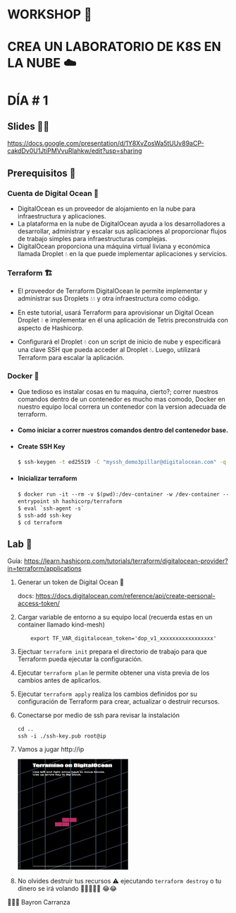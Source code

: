 # WORKSHOP 🤖
# CREA UN LABORATORIO DE K8S EN LA NUBE ☁️
# DÍA # 1

## Slides 👨‍🏫
https://docs.google.com/presentation/d/1Y8XvZosWa5tUUv89aCP-cakdDv0U1JtiPMVvuRlahkw/edit?usp=sharing    

## Prerequisitos 🤔

### Cuenta de Digital Ocean 🌊
- DigitalOcean es un proveedor de alojamiento en la nube para infraestructura y 
aplicaciones. 
- La plataforma en la nube de DigitalOcean ayuda a los desarrolladores 
a desarrollar, administrar y escalar sus aplicaciones al proporcionar flujos de trabajo 
simples para infraestructuras complejas. 
- DigitalOcean proporciona una máquina virtual 
liviana y económica llamada Droplet 💧 en la que puede implementar aplicaciones y servicios. 

### Terraform 🏗️
- El proveedor de Terraform DigitalOcean le permite implementar y administrar sus Droplets 💧💧
y otra infraestructura como código.

- En este tutorial, usará Terraform para aprovisionar un Digital Ocean Droplet 💧 e implementar 
en él una aplicación de Tetris preconstruida con aspecto de Hashicorp. 

- Configurará el Droplet 💧 con un script de inicio de nube y especificará una clave SSH que pueda 
acceder al Droplet 💧. Luego, utilizará Terraform para escalar la aplicación.

### Docker 🐳
- Que tedioso es instalar cosas en tu maquina, cierto?; correr nuestros comandos dentro de un contenedor 
es mucho mas comodo, Docker en nuestro equipo local correra un contenedor con la version adecuada
de terraform. 

- #### Como iniciar a correr nuestros comandos dentro del contenedor base.
- #### Create SSH Key

    ```bash
    $ ssh-keygen -t ed25519 -C "myssh_demo3pillar@digitalocean.com" -q -N '' -f ssh-key
    ```

- #### Inicializar terraform
    ```
    $ docker run -it --rm -v $(pwd):/dev-container -w /dev-container --entrypoint sh hashicorp/terraform
    $ eval `ssh-agent -s`
    $ ssh-add ssh-key
    $ cd terraform
    ```

## Lab 🧪
Guía:
https://learn.hashicorp.com/tutorials/terraform/digitalocean-provider?in=terraform/applications

1. Generar un token de Digital Ocean 🔑
    
    docs: https://docs.digitalocean.com/reference/api/create-personal-access-token/
  
2. Cargar variable de entorno a su equipo local (recuerda estas en un container llamado kind-mesh) 
    ```
        export TF_VAR_digitalocean_token='dop_v1_xxxxxxxxxxxxxxxxx'
    ``` 
3. Ejectuar `terraform init` prepara el directorio de trabajo para que Terraform pueda ejecutar la configuración.
4. Ejecutar `terraform plan` le permite obtener una vista previa de los cambios antes de aplicarlos.
5. Ejecutar `terraform apply` realiza los cambios definidos por su configuración de Terraform para crear, actualizar o destruir recursos.

6. Conectarse por medio de ssh para revisar la instalación
   ```
   cd ..
   ssh -i ./ssh-key.pub root@ip
   ```
7. Vamos a jugar http://ip
   
   <img src="./img/game.png"  width="250" height="250">

8.  No olvides destruir tus recursos ⚠️ ejecutando `terraform destroy` o tu dinero se irá volando 💸💸💸💸💸 😂😂

👨‍💻🤘 Bayron Carranza